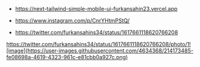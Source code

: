 - https://next-tailwind-simple-mobile-ui-furkansahin23.vercel.app

- https://www.instagram.com/p/CnrYHtmPStQ/

- https://twitter.com/furkansahins34/status/1617661118620766208

https://twitter.com/furkansahins34/status/1617661118620766208/photo/1![image](https://user-images.githubusercontent.com/4634368/214173485-fe08698a-4619-4323-961c-e81cbb0a927c.png)
